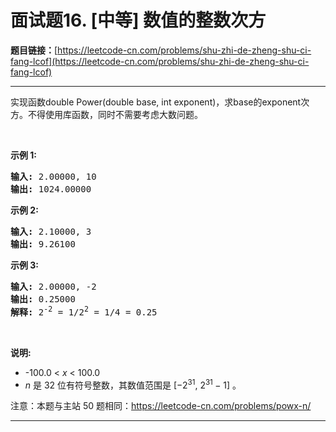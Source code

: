 # 面试题16. [中等] 数值的整数次方

**题目链接：**[https://leetcode-cn.com/problems/shu-zhi-de-zheng-shu-ci-fang-lcof](https://leetcode-cn.com/problems/shu-zhi-de-zheng-shu-ci-fang-lcof)

---

<div class="content__1Y2H">
 <div class="notranslate">
  <p>实现函数double Power(double base, int exponent)，求base的exponent次方。不得使用库函数，同时不需要考虑大数问题。</p> 
  <p>&nbsp;</p> 
  <p><strong>示例 1:</strong></p> 
  <pre class="language-text"><strong>输入:</strong> 2.00000, 10
<strong>输出:</strong> 1024.00000
</pre> 
  <p><strong>示例&nbsp;2:</strong></p> 
  <pre class="language-text"><strong>输入:</strong> 2.10000, 3
<strong>输出:</strong> 9.26100
</pre> 
  <p><strong>示例&nbsp;3:</strong></p> 
  <pre class="language-text"><strong>输入:</strong> 2.00000, -2
<strong>输出:</strong> 0.25000
<strong>解释:</strong> 2<sup>-2</sup> = 1/2<sup>2</sup> = 1/4 = 0.25</pre> 
  <p>&nbsp;</p> 
  <p><strong>说明:</strong></p> 
  <ul> 
   <li>-100.0 &lt;&nbsp;<em>x</em>&nbsp;&lt; 100.0</li> 
   <li><em>n</em>&nbsp;是 32 位有符号整数，其数值范围是&nbsp;[−2<sup>31</sup>,&nbsp;2<sup>31&nbsp;</sup>− 1] 。</li> 
  </ul> 
  <p>注意：本题与主站 50 题相同：<a href="https://leetcode-cn.com/problems/powx-n/">https://leetcode-cn.com/problems/powx-n/</a></p> 
 </div>
</div>

---

```

```